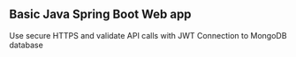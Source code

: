 ## Basic Java Spring Boot Web app

Use secure HTTPS and validate API calls with JWT
Connection to MongoDB database
